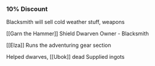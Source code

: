 ### 10% Discount

Blacksmith will sell cold weather stuff, weapons

[[Garn the Hammer]]
Shield Dwarven Owner - Blacksmith

[[Elza]] Runs the adventuring gear section

Helped dwarves, [[Ubok]] dead
Supplied ingots

